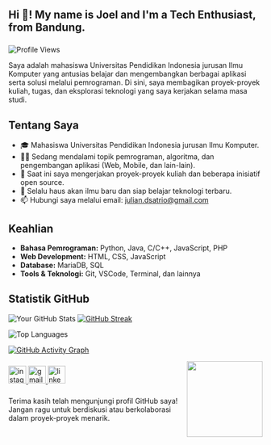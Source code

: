 <h2 align="left">Hi 👋! My name is Joel and I'm a Tech Enthusiast, from Bandung.</h2>

###

![Profile Views](https://komarev.com/ghpvc/?username=jouleee&label=Profile%20Views&color=0e75b6&style=flat)


Saya adalah mahasiswa Universitas Pendidikan Indonesia jurusan Ilmu Komputer yang antusias belajar dan mengembangkan berbagai aplikasi serta solusi melalui pemrograman. Di sini, saya membagikan proyek-proyek kuliah, tugas, dan eksplorasi teknologi yang saya kerjakan selama masa studi.

## Tentang Saya
- 🎓 Mahasiswa Universitas Pendidikan Indonesia jurusan Ilmu Komputer.
- 👨‍💻 Sedang mendalami topik pemrograman, algoritma, dan pengembangan aplikasi (Web, Mobile, dan lain-lain).
- 🔭 Saat ini saya mengerjakan proyek-proyek kuliah dan beberapa inisiatif open source.
- 🌱 Selalu haus akan ilmu baru dan siap belajar teknologi terbaru.
- 📫 Hubungi saya melalui email: julian.dsatrio@gmail.com

## Keahlian
- **Bahasa Pemrograman:** Python, Java, C/C++, JavaScript, PHP
- **Web Development:** HTML, CSS, JavaScript
- **Database:** MariaDB, SQL
- **Tools & Teknologi:** Git, VSCode, Terminal, dan lainnya

## Statistik GitHub
![Your GitHub Stats](https://github-readme-stats.vercel.app/api?username=jouleee&show_icons=true&theme=tokyonight)    [![GitHub Streak](https://streak-stats.demolab.com/?user=jouleee&theme=tokyonight)](https://git.io/streak-stats)

![Top Languages](https://github-readme-stats.vercel.app/api/top-langs/?username=jouleee&layout=compact&theme=tokyonight)

[![GitHub Activity Graph](https://github-readme-activity-graph.vercel.app/graph?username=jouleee&theme=react-dark)](https://github.com/ashutosh00710/github-readme-activity-graph)

<img align="right" height="150" src="https://media0.giphy.com/media/v1.Y2lkPTc5MGI3NjExMnhyNmN5a2JoYnJlbGxpbnJoYTJ2dnlyNWVjeGhsazYyeHhtZjJiciZlcD12MV9naWZzX3NlYXJjaCZjdD1n/EZr27ZbJwmjE9PGyLN/giphy.webp"  />

###

<div align="left">
  <a href="https://instagram.com/juliandwii" target="_blank">
    <img src="https://img.shields.io/static/v1?message=Instagram&logo=instagram&label=&color=E4405F&logoColor=white&labelColor=&style=for-the-badge" height="35" alt="instagram logo"  />
  </a>
  <a href="julian.dsatrio@gmail.com" target="_blank">
    <img src="https://img.shields.io/static/v1?message=Gmail&logo=gmail&label=&color=D14836&logoColor=white&labelColor=&style=for-the-badge" height="35" alt="gmail logo"  />
  </a>
  <a href="https://linkedin.com/in/juliandwi" target="_blank">
    <img src="https://img.shields.io/static/v1?message=LinkedIn&logo=linkedin&label=&color=0077B5&logoColor=white&labelColor=&style=for-the-badge" height="35" alt="linkedin logo"  />
  </a>
</div>

###

Terima kasih telah mengunjungi profil GitHub saya! Jangan ragu untuk berdiskusi atau berkolaborasi dalam proyek-proyek menarik.
